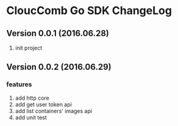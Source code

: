 # CloucComb Go SDK ChangeLog

## Version 0.0.1 (2016.06.28)

1. init project

## Version 0.0.2 (2016.06.29)

### features

1. add http core
2. add get user token api
3. add list containers' images api
4. add unit test